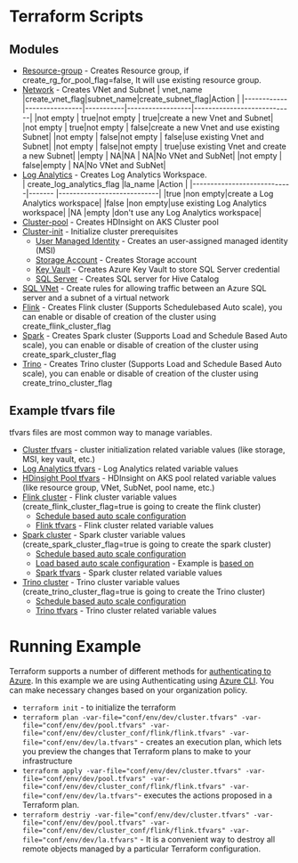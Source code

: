 # Terraform Scripts

## Modules
   - [Resource-group](./terraform/modules/resource-group/main.tf) - Creates Resource group, if create_rg_for_pool_flag=false, It will use existing resource group.
   - [Network](./terraform/modules/network/main.tf) - Creates VNet and Subnet
   | vnet_name  |create_vnet_flag|subnet_name|create_subnet_flag|Action                      |
   |------------|----------------|-----------|------------------|----------------------------|
   |not empty   |            true|not empty  |              true|create a new Vnet and Subnet|
   |not empty   |            true|not empty  |             false|create a new Vnet and use existing Subnet|
   |not empty   |           false|not empty  |             false|use existing Vnet and Subnet|
   |not empty   |           false|not empty  |              true|use existing Vnet and create a new Subnet|
   |empty       |              NA|NA         |                NA|No VNet and SubNet|
   |not empty   |           false|empty      |                NA|No VNet and SubNet|
   - [Log Analytics](./terraform/modules/log-analytics/main.tf) - Creates Log Analytics Workspace.   
   | create_log_analytics_flag  |la_name  |Action                      |
   |----------------------------|-------  |----------------------------|
   |true                        |non empty|create a Log Analytics workspace|
   |false                       |non empty|use existing Log Analytics workspace|
   |NA                          |empty    |don't use any Log Analytics workspace|
   - [Cluster-pool](./terraform/modules/cluster-pool/main.tf) - Creates HDInsight on AKS Cluster pool
   - [Cluster-init](./terraform/modules/cluster-init/main.tf) - Initialize cluster prerequisites
      - [User Managed Identity](./terraform/modules/identity/main.tf) - Creates an user-assigned managed identity (MSI)
      - [Storage Account](./terraform/modules/storage/main.tf) - Creates Storage account
      - [Key Vault](./terraform/modules/key-vault/main.tf) - Creates Azure Key Vault to store SQL Server credential
      - [SQL Server](./terraform/modules/sql-database/main.tf) - Creates SQL server for Hive Catalog
  - [SQL VNet](./terraform/modules/sql-vnet/main.tf) - Create rules for allowing traffic between an Azure SQL server and a subnet of a virtual network
  - [Flink](./terraform/modules/flink/main.tf) - Creates Flink cluster (Supports Schedulebased Auto scale), you can enable or disable of creation of the cluster using create_flink_cluster_flag
  - [Spark](./terraform/modules/spark/main.tf) - Creates Spark cluster (Supports Load and Schedule Based Auto scale), you can enable or disable of creation of the cluster using create_spark_cluster_flag
  - [Trino](./terraform/modules/trino/main.tf) - Creates Trino cluster (Supports Load and Schedule Based Auto scale), you can enable or disable of creation of the cluster using create_trino_cluster_flag
  
## Example tfvars file
 tfvars files are most common way to manage variables. 
- [Cluster tfvars](./terraform/conf/env/dev/cluster.tfvars) -  cluster initialization related variable values (like storage, MSI, key vault, etc.)
- [Log Analytics tfvars](./terraform/conf/env/dev/la.tfvars) -  Log Analytics related variable values
- [HDinsight Pool tfvars](./terraform/conf/env/dev/pool.tfvars) -  HDInsight on AKS pool related variable values (like resource group, VNet, SubNet, pool name, etc.)
- [Flink cluster](./terraform/conf/env/dev/cluster_conf/flink/) -  Flink cluster variable values (create_flink_cluster_flag=true is going to create the flink cluster)
   - [Schedule based auto scale configuration](./terraform/conf/env/dev/cluster_conf/flink/flink_ScheduleBased_auto_scale_config.json) 
   - [Flink tfvars](./terraform/conf/env/dev/cluster_conf/flink/flink.tfvars) - Flink cluster related variable values
- [Spark cluster](./terraform/conf/env/dev/cluster_conf/spark/) -  Spark cluster variable values (create_spark_cluster_flag=true is going to create the spark cluster)
   - [Schedule based auto scale configuration](./terraform/conf/env/dev/cluster_conf/spark/spark_ScheduleBased_auto_scale_config.json) 
   - [Load based auto scale configuration](./terraform/conf/env/dev/cluster_conf/spark/spark_LoadBased_autoscale_config.json) - Example is [based on](./terraform/conf/env/dev/cluster_conf/spark/loadbased_example.png)  
   - [Spark tfvars](./terraform/conf/env/dev/cluster_conf/spark/spark.tfvars) - Spark cluster related variable values
- [Trino cluster](./terraform/conf/env/dev/cluster_conf/trino/) -  Trino cluster variable values (create_trino_cluster_flag=true is going to create the Trino cluster)
   - [Schedule based auto scale configuration](./terraform/conf/env/dev/cluster_conf/trino/trino_schedulebased_auto_scale_config.json) 
   - [Trino tfvars](./terraform/conf/env/dev/cluster_conf/trino/trino.tfvars) - Trino cluster related variable values

# Running Example

Terraform supports a number of different methods for [authenticating to Azure](https://registry.terraform.io/providers/hashicorp/azurerm/latest/docs). In this example we are using Authenticating using [Azure CLI](https://registry.terraform.io/providers/hashicorp/azurerm/latest/docs/guides/azure_cli). You can make necessary changes based on your organization policy.

- `terraform init` - to initialize the terraform
- `terraform plan -var-file="conf/env/dev/cluster.tfvars" -var-file="conf/env/dev/pool.tfvars" -var-file="conf/env/dev/cluster_conf/flink/flink.tfvars" -var-file="conf/env/dev/la.tfvars"` - creates an execution plan, which lets you preview the changes that Terraform plans to make to your infrastructure
- `terraform apply -var-file="conf/env/dev/cluster.tfvars" -var-file="conf/env/dev/pool.tfvars" -var-file="conf/env/dev/cluster_conf/flink/flink.tfvars" -var-file="conf/env/dev/la.tfvars"`- executes the actions proposed in a Terraform plan.
- `terraform destriy -var-file="conf/env/dev/cluster.tfvars" -var-file="conf/env/dev/pool.tfvars" -var-file="conf/env/dev/cluster_conf/flink/flink.tfvars" -var-file="conf/env/dev/la.tfvars"` - It is a convenient way to destroy all remote objects managed by a particular Terraform configuration.
